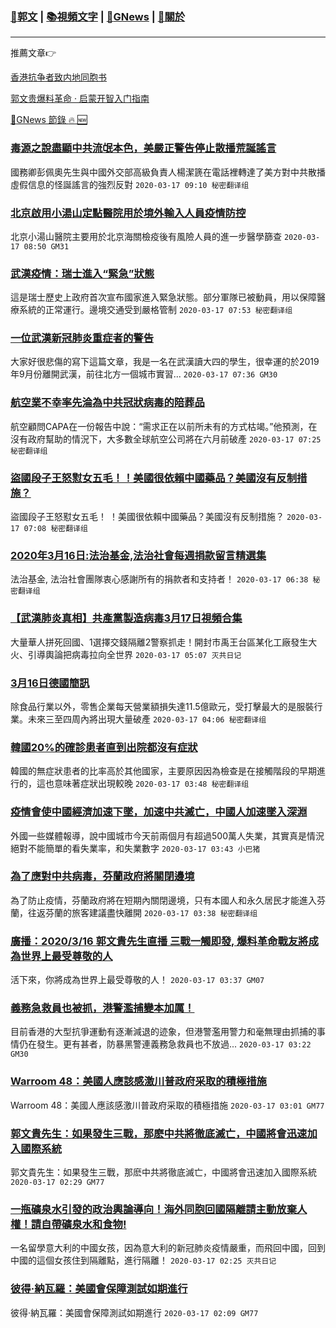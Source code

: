 ###  [:eagle:郭文](https://github.com/ourhimalayas/txt) | [:books:視頻文字](https://github.com/ourhimalayas/txt/blob/master/content/README.md) | [:newspaper:GNews](https://github.com/ourhimalayas/txt/blob/master/content/gnews/README.md) | [:pray:關於](https://github.com/ourhimalayas/home/tree/master/about)
---

推薦文章:point_right:

[香港抗争者致内地同胞书](https://github.com/ourhimalayas/news/blob/master/2019/08/a_letter_from_the_hong_kong_people.md)

[郭文贵爆料革命 · 启蒙开智入门指南](https://github.com/ourhimalayas/txt/issues/1)

[:newspaper:GNews 節錄 :fire: :new:](https://github.com/ourhimalayas/txt/blob/master/content/gnews/README.md) 



### [毒源之說盡顯中共流氓本色，美嚴正警告停止散播荒誕謠言](/content/gnews/1/README.md)

國務卿彭佩奧先生與中國外交部高級負責人楊潔篪在電話裡轉達了美方對中共散播虛假信息的怪誕謠言的強烈反對  `2020-03-17 09:10 秘密翻译组`

### [北京啟用小湯山定點醫院用於境外輸入人員疫情防控](/content/gnews/2/README.md)

北京小湯山醫院主要用於北京海關檢疫後有風險人員的進一步醫學篩查  `2020-03-17 08:50 GM31`

### [武漢疫情：瑞士進入“緊急”狀態](/content/gnews/3/README.md)

這是瑞士歷史上政府首次宣布國家進入緊急狀態。部分軍隊已被動員，用以保障醫療系統的正常運行。邊境交通受到嚴格管制  `2020-03-17 07:53 秘密翻译组`

### [一位武漢新冠肺炎重症者的警告](/content/gnews/4/README.md)

大家好很悲傷的寫下這篇文章，我是一名在武漢讀大四的學生，很幸運的於2019年9月份離開武漢，前往北方一個城市實習...  `2020-03-17 07:36 GM30`

### [航空業不幸率先淪為中共冠狀病毒的陪葬品](/content/gnews/5/README.md)

航空顧問CAPA在一份報告中說：“需求正在以前所未有的方式枯竭。”他預測，在沒有政府幫助的情況下，大多數全球航空公司將在六月前破產  `2020-03-17 07:25 秘密翻译组`

### [盜國段子王怒懟女五毛！！美國很依賴中國藥品？美國沒有反制措施？](/content/gnews/6/README.md)

盜國段子王怒懟女五毛！ ！美國很依賴中國藥品？美國沒有反制措施？  `2020-03-17 07:08 秘密翻译组`

### [2020年3月16日:法治基金,法治社會每週捐款留言精選集](/content/gnews/7/README.md)

法治基金, 法治社會團隊衷心感謝所有的捐款者和支持者！  `2020-03-17 06:38 秘密翻译组`

### [【武漢肺炎真相】共產黨製造病毒3月17日視頻合集](/content/gnews/8/README.md)

大量華人拼死回國、1選擇交錢隔離2警察抓走！開封市禹王台區某化工廠發生大火、引導輿論把病毒拉向全世界  `2020-03-17 05:07 灭共日记`

### [3月16日德國簡訊](/content/gnews/9/README.md)

除食品行業以外，零售企業每天營業額損失達11.5億歐元，受打擊最大的是服裝行業。未來三至四周內將出現大量破產  `2020-03-17 04:06 秘密翻译组`

### [韓國20%的確診患者直到出院都沒有症狀](/content/gnews/10/README.md)

韓國的無症狀患者的比率高於其他國家，主要原因因為檢查是在接觸階段的早期進行的，這也意味著症狀出現較晚  `2020-03-17 03:48 秘密翻译组`

### [疫情會使中國經濟加速下墜，加速中共滅亡，中國人加速墜入深淵](/content/gnews/11/README.md)

外國一些媒體報導，說中國城市今天前兩個月有超過500萬人失業，其實真是情況絕對不能簡單的看失業率，和失業數字  `2020-03-17 03:43 小巴猪`

### [為了應對中共病毒，芬蘭政府將關閉邊境](/content/gnews/12/README.md)

為了防止疫情，芬蘭政府將在短期內關閉邊境，只有本國人和永久居民才能進入芬蘭，往返芬蘭的旅客建議盡快離開  `2020-03-17 03:38 秘密翻译组`

### [廣播：2020/3/16 郭文貴先生直播 三戰一觸即發, 爆料革命戰友將成為世界上最受尊敬的人](/content/gnews/13/README.md)

活下來，你將成為世界上最受尊敬的人！  `2020-03-17 03:37 GM07`

### [義務急救員也被抓，港警濫捕變本加厲！](/content/gnews/14/README.md)

目前香港的大型抗爭運動有逐漸減退的迹象，但港警濫用警力和毫無理由抓捕的事情仍在發生。更有甚者，防暴黑警連義務急救員也不放過...  `2020-03-17 03:22 GM30`

### [Warroom 48：美國人應該感激川普政府采取的積極措施](/content/gnews/15/README.md)

Warroom 48：美國人應該感激川普政府采取的積極措施  `2020-03-17 03:01 GM77`

### [郭文貴先生：如果發生三戰，那麽中共將徹底滅亡，中國將會迅速加入國際系統](/content/gnews/16/README.md)

郭文貴先生：如果發生三戰，那麽中共將徹底滅亡，中國將會迅速加入國際系統  `2020-03-17 02:29 GM77`

### [一瓶礦泉水引發的政治輿論導向！海外同胞回國隔離請主動放棄人權！請自帶礦泉水和食物!](/content/gnews/17/README.md)

一名留學意大利的中國女孩，因為意大利的新冠肺炎疫情嚴重，而飛回中國，回到中國的這個女孩住到隔離點，進行隔離！  `2020-03-17 02:25 灭共日记`

### [彼得·納瓦羅：美國會保障測試如期進行](/content/gnews/18/README.md)

彼得·納瓦羅：美國會保障測試如期進行  `2020-03-17 02:09 GM77`

